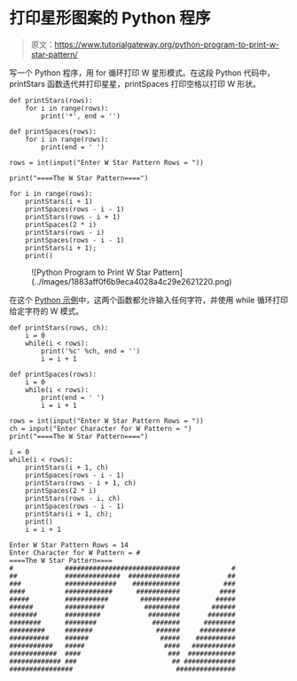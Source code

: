 # 打印星形图案的 Python 程序

> 原文：<https://www.tutorialgateway.org/python-program-to-print-w-star-pattern/>

写一个 Python 程序，用 for 循环打印 W 星形模式。在这段 Python 代码中，printStars 函数迭代并打印星星，printSpaces 打印空格以打印 W 形状。

```
def printStars(rows):
    for i in range(rows):
        print('*', end = '')

def printSpaces(rows):
    for i in range(rows):
        print(end = ' ')

rows = int(input("Enter W Star Pattern Rows = "))

print("====The W Star Pattern====")

for i in range(rows):
    printStars(i + 1)
    printSpaces(rows - i - 1)
    printStars(rows - i + 1)
    printSpaces(2 * i)
    printStars(rows - i)
    printSpaces(rows - i - 1)
    printStars(i + 1);
    print()
```

<figure class="wp-block-image size-large">![Python Program to Print W Star Pattern](../Images/1883aff0f6b9eca4028a4c29e2621220.png)</figure>

在这个 [Python 示例](https://www.tutorialgateway.org/python-programming-examples/)中，这两个函数都允许输入任何字符，并使用 while 循环打印给定字符的 W 模式。

```
def printStars(rows, ch):
    i = 0
    while(i < rows):
        print('%c' %ch, end = '')
        i = i + 1

def printSpaces(rows):
    i = 0
    while(i < rows):
        print(end = ' ')
        i = i + 1

rows = int(input("Enter W Star Pattern Rows = "))
ch = input("Enter Character for W Pattern = ")
print("====The W Star Pattern====")

i = 0
while(i < rows):
    printStars(i + 1, ch)
    printSpaces(rows - i - 1)
    printStars(rows - i + 1, ch)
    printSpaces(2 * i)
    printStars(rows - i, ch)
    printSpaces(rows - i - 1)
    printStars(i + 1, ch);
    print()
    i = i + 1
```

```
Enter W Star Pattern Rows = 14
Enter Character for W Pattern = #
====The W Star Pattern====
#             #############################             #
##            ##############  #############            ##
###           #############    ############           ###
####          ############      ###########          ####
#####         ###########        ##########         #####
######        ##########          #########        ######
#######       #########            ########       #######
########      ########              #######      ########
#########     #######                ######     #########
##########    ######                  #####    ##########
###########   #####                    ####   ###########
############  ####                      ###  ############
############# ###                        ## #############
################                          ###############
```